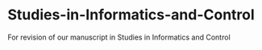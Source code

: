 # Studies-in-Informatics-and-Control
For revision of our manuscript in Studies in Informatics and Control

